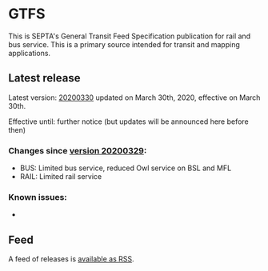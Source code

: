 # GTFS

This is SEPTA's General Transit Feed Specification publication for rail and bus service. This is a primary source intended for transit and mapping applications.

## Latest release

Latest version: [20200330](https://github.com/septadev/GTFS/releases/tag/v202003301) updated on March 30th, 2020, effective on March 30th.

Effective until: further notice (but updates will be announced here before then)

### Changes since [version 20200329](https://github.com/septadev/GTFS/releases/tag/v202003291): 
 
*  BUS:  Limited bus service, reduced Owl service on BSL and MFL
*  RAIL: Limited rail service

### Known issues:

* 

## Feed

A feed of releases is [available as RSS](https://github.com/septadev/GTFS/releases.atom).

